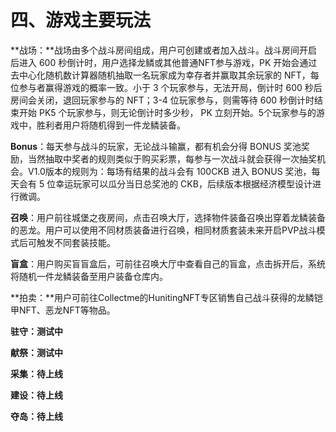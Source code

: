 # 四、游戏主要玩法

**战场：**战场由多个战斗房间组成，用户可创建或者加入战斗。战斗房间开启后进入 600 秒倒计时，用户选择龙鳞或其他普通NFT参与游戏，PK 开始会通过去中心化随机数计算器随机抽取一名玩家成为幸存者并赢取其余玩家的 NFT，每位参与者赢得游戏的概率一致。小于 3 个玩家参与，无法开局，倒计时 600 秒后房间会关闭，退回玩家参与的 NFT；3-4 位玩家参与，则需等待 600 秒倒计时结束开始 PK5 个玩家参与，则无论倒计时多少秒， PK 立刻开始。5个玩家参与的游戏中，胜利者用户将随机得到一件龙鳞装备。



**Bonus**：每天参与战斗的玩家，无论战斗输赢，都有机会分得 BONUS 奖池奖励，当然抽取中奖者的规则类似于购买彩票，每参与一次战斗就会获得一次抽奖机会。V1.0版本的规则为：每场有结果的战斗会有 100CKB 进入 BONUS 奖池，每天会有 5 位幸运玩家可以瓜分当日总奖池的 CKB，后续版本根据经济模型设计进行微调。



**召唤**：用户前往城堡之夜房间，点击召唤大厅，选择物件装备召唤出穿着龙鳞装备的恶龙。用户可以使用不同材质装备进行召唤，相同材质套装未来开启PVP战斗模式后可触发不同套装技能。



**盲盒**：用户购买盲盲盒后，可前往召唤大厅中查看自己的盲盒，点击拆开后，系统将随机一件龙鳞装备至用户装备仓库内。



**拍卖：**用户可前往Collectme的HunitingNFT专区销售自己战斗获得的龙鳞铠甲NFT、恶龙NFT等物品。

**驻守：测试中**

**献祭：测试中**

**采集：待上线**

**建设：待上线**

**夺岛：待上线**
